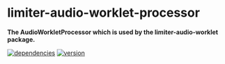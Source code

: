 # limiter-audio-worklet-processor

**The AudioWorkletProcessor which is used by the limiter-audio-worklet package.**

[![dependencies](https://img.shields.io/david/chrisguttandin/limiter-audio-worklet-processor.svg?style=flat-square)](https://www.npmjs.com/package/limiter-audio-worklet-processor)
[![version](https://img.shields.io/npm/v/limiter-audio-worklet-processor.svg?style=flat-square)](https://www.npmjs.com/package/limiter-audio-worklet-processor)
